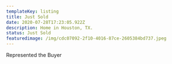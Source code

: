 ```yaml
---
templateKey: listing
title: Just Sold
date: 2020-07-28T17:23:05.922Z
description: Home in Houston, TX.
status: Just Sold
featuredimage: /img/cdc07092-2f10-4016-87ce-2605384bd737.jpeg
---
```

Represented the Buyer